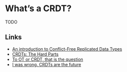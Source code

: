 # What’s a CRDT?

TODO

## Links
* [An introduction to Conflict-Free Replicated Data Types](https://lars.hupel.info/topics/crdt/01-intro/)
* [CRDTs: The Hard Parts](https://martin.kleppmann.com/2020/07/06/crdt-hard-parts-hydra.html)
* [To OT or CRDT, that is the question](https://www.tiny.cloud/blog/real-time-collaboration-ot-vs-crdt/)
* [I was wrong. CRDTs are the future](https://josephg.com/blog/crdts-are-the-future/amp/?__twitter_impression=true)
